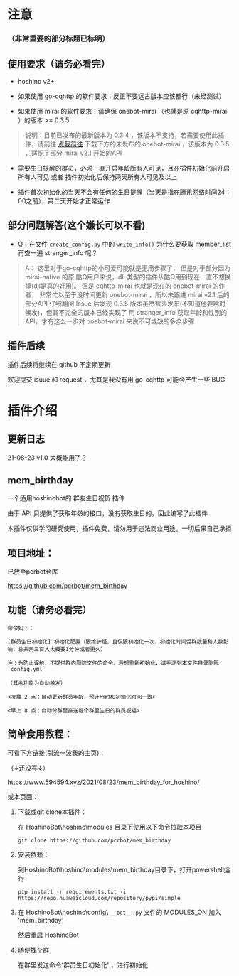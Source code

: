 
# 注意

### （非常重要的部分标题已标明）

## **使用要求（请务必看完）**

* hoshino v2+

* 如果使用 go-cqhttp 的软件要求：反正不要远古版本应该都行（未经测试）

* 如果使用 mirai 的软件要求：请确保 onebot-mirai （也就是原 cqhttp-mirai ）的版本 >= 0.3.5
>说明：目前已发布的最新版本为 0.3.4 ，该版本不支持，若需要使用此插件，请前往 [点我前往](https://github.com/yyuueexxiinngg/onebot-kotlin/actions/runs/1008564711) 下载下方的未发布的 onebot-mirai ，该版本为 0.3.5 ，适配了部分 mirai v2.1 开始的API

* 需要生日提醒的群员，必须一直开启年龄所有人可见，且在插件初始化前开启所有人可见 或者 插件初始化后保持两天所有人可见及以上

* 插件首次初始化的当天不会有任何的生日提醒（当天是指在腾讯网络时间24：00之前），第二天开始才正常运作

## 部分问题解答(这个嫌长可以不看)

* Q：在文件 `create_config.py` 中的 `write_info()` 为什么要获取 member_list 再查一遍 stranger_info 呢？

>A：
这里对于go-cqhttp的小可爱可能就是无用步骤了，
但是对于部分因为 mirai-native 的原 酷Q用户来说，dll 类型的插件从酷Q用到现在一直不想换掉(~~dll是真的好用~~)。
但是 cqhttp-mirai 也就是现在的 onebot-mirai 的作者，
非常忙以至于没时间更新 onebot-mirai ，所以未跟进 mirai v2.1 后的部分API
仔细翻阅 Issue 后发现 0.3.5 版本虽然暂未发布(不知道他要啥时候发)，但其不完全的版本已经实现了
用 stranger_info 获取年龄和性别的API，才有这么一步对 onebot-mirai 来说不可或缺的多余步骤

## 插件后续

插件后续将继续在 github 不定期更新

欢迎提交 isuue 和 request ，尤其是我没有用 go-cqhttp 可能会产生一些 BUG

# 插件介绍

## 更新日志

21-08-23    v1.0    大概能用了？

## mem_birthday

一个适用hoshinobot的 群友生日祝贺 插件

由于 API 只提供了获取年龄的接口，没有获取生日的，因此编写了此插件

本插件仅供学习研究使用，插件免费，请勿用于违法商业用途，一切后果自己承担

## 项目地址：

已放至pcrbot仓库

https://github.com/pcrbot/mem_birthday

## **功能（请务必看完）**

```
命令如下：

[群员生日初始化] 初始化配置（限维护组，且仅限初始化一次，初始化时间受群数量和人数影响，总共两三百人大概要1分钟或者更久）

注：为防止误触，不提供群内删除文件的命令，若想重新初始化，请手动到本文件目录删除`config.yml`

（其余功能为自动触发）

<凌晨 2 点：自动更新群员年龄，预计用时和初始化时间一致>

<早上 8 点：自动分群里推送每个群里生日的群员祝福>
```


## 简单食用教程：

可看下方链接(引流一波我的主页)：

（↓还没写↓）

https://www.594594.xyz/2021/08/23/mem_birthday_for_hoshino/

或本页面：

1. 下载或git clone本插件：

    在 HoshinoBot\hoshino\modules 目录下使用以下命令拉取本项目
    ```
    git clone https://github.com/pcrbot/mem_birthday
    ```
2. 安装依赖：

    到HoshinoBot\hoshino\modules\mem_birthday目录下，打开powershell运行
    ```
    pip install -r requirements.txt -i https://repo.huaweicloud.com/repository/pypi/simple
    ```

3. 在 HoshinoBot\hoshino\config\ `__bot__.py` 文件的 MODULES_ON 加入 'mem_birthday'

    然后重启 HoshinoBot

4. 随便找个群

    在群里发送命令'群员生日初始化' ，进行初始化
